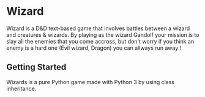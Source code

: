 # Wizard

Wizard is a D&D text-based game that involves battles between a wizard and creatures & wizards. 
By playing as the wizard Gandolf your mission is to slay all the enemies that you come accross, but don't worry if you think an enemy is a hard one (Evil wizard, Dragon) you can allways run away !


## Getting Started
Wizards is a pure Python game made with Python 3 by using class inheritance.

